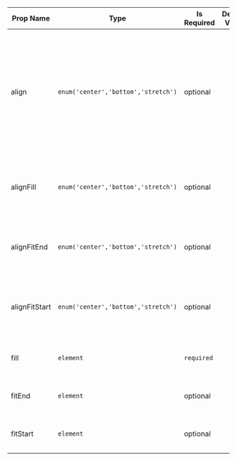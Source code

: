 | Prop Name | Type | Is Required | Default Value | Description |
|-|-|-|-|-|
| align| `enum('center','bottom','stretch')`| optional| | The vertical orientation of all three containers. It will override the aligment of alignFitStart, alignFill and alignFitEnd if given. One of: `center`, `bottom`, `stretch`.|
| alignFill| `enum('center','bottom','stretch')`| optional| | The vertical orientation of fitEnd. One of: `center`, `bottom`, `stretch`.|
| alignFitEnd| `enum('center','bottom','stretch')`| optional| | The vertical orientation of fill. One of: `center`, `bottom`, `stretch`.|
| alignFitStart| `enum('center','bottom','stretch')`| optional| | The vertical orientation of fitStart. One of: `center`, `bottom`, `stretch`.|
| fill| `element`| `required`| | The content to display in the body of the fill.|
| fitEnd| `element`| optional| | The content to display in the body of the fitEnd.|
| fitStart| `element`| optional| | The content to display in the body of the fitStart.|